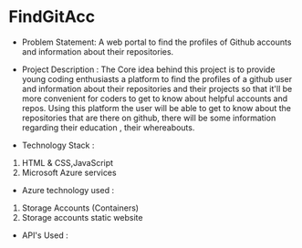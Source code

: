 # FindGitAcc
* Problem Statement: A web portal to find the profiles of Github accounts and information about their repositories.

* Project Description : The Core idea behind this project is to provide young coding enthusiasts a platform to find the profiles of a github user and information about their repositories and their projects so that it'll be more convenient for coders to get to know about helpful accounts and repos. Using this platform the user will be able to get to know about the repositories that are there on github, there will be some information regarding their education , their  whereabouts. 

* Technology Stack :
1. HTML & CSS,JavaScript
2. Microsoft Azure services

* Azure technology used :
1. Storage Accounts (Containers)
2. Storage accounts static website

* API's Used :
